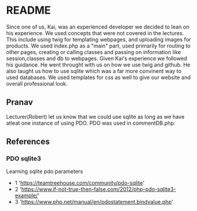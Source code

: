 # README

Since one of us, Kai, was an experienced developer we decided to lean on his experience. We used concepts that were not covered in the lectures. This include using twig for templating webpages, and uploading images for products.
We used index.php as a "main" part, used primarily for routing to other pages, creating or calling classes and passing on information like session,classes and db to webpages. Given Kai's experience we followed his guidance. He went throught with us on how we use twig and github. He also taught us how to use sqlite which was a far more convinent way to used databases. We used templates for css as well to give our website and overall professional look.

## Pranav
Lecturer(Robert) let us know that we could use sqlite as long as we have atleat one instance of using PDO. PDO was used in commentDB.php.


## References
### PDO sqlite3
Learning sqlite pdo parameters 
- 1 'https://teamtreehouse.com/community/pdo-sqlite'
- 2 'https://www.if-not-true-then-false.com/2012/php-pdo-sqlite3-example/'
- 3 'https://www.php.net/manual/en/pdostatement.bindvalue.php'
